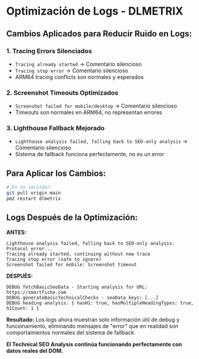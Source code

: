 # Optimización de Logs - DLMETRIX

## **Cambios Aplicados para Reducir Ruido en Logs:**

### 1. **Tracing Errors Silenciados**
- `Tracing already started` → Comentario silencioso
- `Tracing stop error` → Comentario silencioso
- ARM64 tracing conflicts son normales y esperados

### 2. **Screenshot Timeouts Optimizados**
- `Screenshot failed for mobile/desktop` → Comentario silencioso
- Timeouts son normales en ARM64, no representan errores

### 3. **Lighthouse Fallback Mejorado**
- `Lighthouse analysis failed, falling back to SEO-only analysis` → Comentario silencioso
- Sistema de fallback funciona perfectamente, no es un error

## **Para Aplicar los Cambios:**

```bash
# En tu servidor:
git pull origin main
pm2 restart dlmetrix
```

## **Logs Después de la Optimización:**

**ANTES:**
```
Lighthouse analysis failed, falling back to SEO-only analysis: Protocol error...
Tracing already started, continuing without new trace
Tracing stop error (safe to ignore)
Screenshot failed for mobile: Screenshot timeout
```

**DESPUÉS:**
```
DEBUG fetchBasicSeoData - Starting analysis for URL: https://smartfiche.com
DEBUG generateBasicTechnicalChecks - seoData keys: [...]
DEBUG heading analysis: { hasH1: true, hasMultipleHeadingTypes: true, h1Count: 1 }
```

**Resultado:** Los logs ahora muestran solo información útil de debug y funcionamiento, eliminando mensajes de "error" que en realidad son comportamientos normales del sistema de fallback.

**El Technical SEO Analysis continúa funcionando perfectamente con datos reales del DOM.**